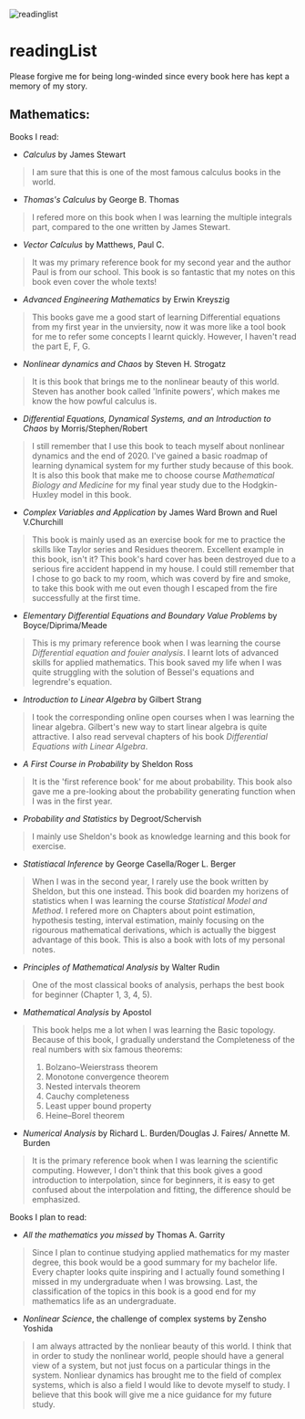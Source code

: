 ![readinglist](https://img.shields.io/badge/math-reading%20list-orange)

# readingList

Please forgive me for being long-winded since every book here has kept a memory of my story.

## Mathematics:
Books I read:
+ *Calculus* by James Stewart  
 > I am sure that this is one of the most famous calculus books in the world.  

+ *Thomas's Calculus* by George B. Thomas
> I refered more on this book when I was learning the multiple integrals part, compared to the one written by James Stewart.

+ *Vector Calculus* by Matthews, Paul C.

>   It was my primary reference book for my second year and the author Paul is from our school. This book is so fantastic that my notes on this book even cover the whole texts!

+ *Advanced Engineering Mathematics* by Erwin Kreyszig 

>This books gave me a good start of learning Differential equations from my first year in the unviersity, now it was more like a tool book for me to refer some concepts I learnt quickly. However, I haven't read the part E, F, G.

+ *Nonlinear dynamics and Chaos* by Steven H. Strogatz  

> It is this book that brings me to the nonlinear beauty of this world. Steven has another book called 'Infinite powers', which makes me know the how powful calculus is.

+ *Differential Equations, Dynamical Systems, and an Introduction to Chaos* by Morris/Stephen/Robert 

> I still remember that I use this book to teach myself about nonlinear dynamics and the end of 2020. I've gained a basic roadmap of learning dynamical system for my further study because of this book. It is also this book that make me to choose course *Mathematical Biology and Medicine* for my final year study due to the Hodgkin-Huxley model in this book.

+ *Complex Variables and Application* by James Ward Brown and Ruel V.Churchill 

> This book is mainly used as an exercise book for me to practice the skills like Taylor series and Residues theorem. Excellent example in this book, isn't it? This book's hard cover has been destroyed due to a serious fire accident happend in my house. I could still remember that I chose to go back to my room, which was coverd by fire and smoke, to take this book with me out even though I escaped from the fire successfully at the first time.

+ *Elementary Differential Equations and Boundary Value Problems* by Boyce/Diprima/Meade 

>  This is my primary reference book when I was learning the course *Differential equation and fouier analysis*. I learnt lots of advanced skills for applied mathematics. This book saved my life when I was quite struggling with the solution of Bessel's equations and legrendre's equation.

+ *Introduction to Linear Algebra* by Gilbert Strang

>  I took the corresponding online open courses when I was learning the linear algebra. Gilbert's new way to start linear algebra is quite attractive. I also read serveval chapters of his book *Differential Equations with Linear Algebra*.

+ *A First Course in Probability* by Sheldon Ross 

> It is the 'first reference book' for me about probability. This book also gave me a pre-looking about the probability generating function when I was in the first year. 

+ *Probability and Statistics* by Degroot/Schervish

> I mainly use Sheldon's book as knowledge learning and this book for exercise.

+ *Statistiacal Inference* by George Casella/Roger L. Berger

> When I was in the second year, I rarely use the book written by Sheldon, but this one instead. This book did boarden my horizens of statistics when I was learning the course *Statistical Model and Method*. I refered more on Chapters about point estimation, hypothesis testing, interval estimation, mainly focusing on the rigourous mathematical derivations, which is actually the biggest advantage of this book. This is also a book with lots of my personal notes.

+ *Principles of Mathematical Analysis* by Walter Rudin

> One of the most classical books of analysis, perhaps the best book for beginner (Chapter 1, 3, 4, 5). 

+ *Mathematical Analysis* by Apostol

> This book helps me a lot when I was learning the Basic topology. Because of this book, I gradually understand the  Completeness of the real numbers with six famous theorems:
>
> 1. Bolzano–Weierstrass theorem
> 2. Monotone convergence theorem
> 3. Nested intervals theorem
> 4. Cauchy completeness
> 5. Least upper bound property
> 6. Heine–Borel theorem

+ *Numerical Analysis* by Richard L. Burden/Douglas J. Faires/ Annette M. Burden

> It is the primary reference book when I was learning the scientific computing. However, I don't think that this book gives a good introduction to interpolation, since for beginners, it is easy to get confused about the interpolation and fitting, the difference should be emphasized.  





Books I plan to read:

+ *All the mathematics you missed* by Thomas A. Garrity

> Since I plan to continue studying applied mathematics for my master degree, this book would be a good summary for my bachelor life. Every chapter looks quite inspiring and I actually found something I missed in my undergraduate when I was browsing. Last, the classification of the topics in this book is a good end for my mathematics life as an undergraduate.

+ *Nonlinear Science*, the challenge of complex systems by Zensho Yoshida

> I am always attracted by the nonliear beauty of this world. I think that in order to study the nonlinear world, people should have a general view of a system, but not just focus on a particular things in the system.  Nonliear dynamics has brought me to the field of complex systems, which is also a field I would like to devote myself to study. I believe that this book will give me a nice guidance for my future study.









